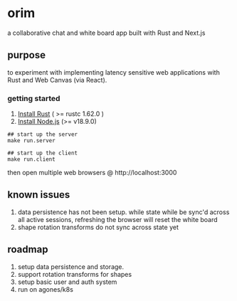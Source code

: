 # orim

a collaborative chat and white board app built with Rust and Next.js

## purpose

to experiment with implementing latency sensitive web applications with Rust and Web Canvas (via React).

### getting started

1. [Install Rust](https://www.rust-lang.org/tools/install) ( >= rustc 1.62.0 )
2. [Install Node.js](https://nodejs.org/en/download/current/) (>= v18.9.0)



```
## start up the server
make run.server

## start up the client
make run.client
```

then open multiple web browsers @ http://localhost:3000

## known issues

1. data persistence has not been setup. while state while be sync'd across all active sessions, refreshing the browser will reset the white board
2. shape rotation transforms do not sync across state yet

## roadmap

1. setup data persistence and storage.
2. support rotation transforms for shapes
3. setup basic user and auth system
4. run on agones/k8s